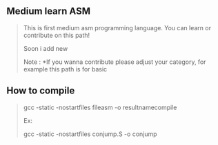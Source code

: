 ## Medium learn ASM

> This is first medium asm programming language. You can learn or contribute on this path!
>
> Soon i add new
>
> Note : *If you wanna contribute please adjust your category, for example this path is for basic

## How to compile

> gcc -static -nostartfiles fileasm -o resultnamecompile
>
> Ex:
>
> gcc -static -nostartfiles conjump.S -o conjump
